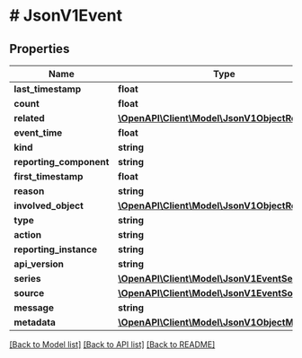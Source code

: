 # # JsonV1Event

## Properties

Name | Type | Description | Notes
------------ | ------------- | ------------- | -------------
**last_timestamp** | **float** |  | [optional]
**count** | **float** |  | [optional]
**related** | [**\OpenAPI\Client\Model\JsonV1ObjectReference**](JsonV1ObjectReference.md) |  | [optional]
**event_time** | **float** |  | [optional]
**kind** | **string** |  | [optional]
**reporting_component** | **string** |  | [optional]
**first_timestamp** | **float** |  | [optional]
**reason** | **string** |  | [optional]
**involved_object** | [**\OpenAPI\Client\Model\JsonV1ObjectReference**](JsonV1ObjectReference.md) |  | [optional]
**type** | **string** |  | [optional]
**action** | **string** |  | [optional]
**reporting_instance** | **string** |  | [optional]
**api_version** | **string** |  | [optional]
**series** | [**\OpenAPI\Client\Model\JsonV1EventSeries**](JsonV1EventSeries.md) |  | [optional]
**source** | [**\OpenAPI\Client\Model\JsonV1EventSource**](JsonV1EventSource.md) |  | [optional]
**message** | **string** |  | [optional]
**metadata** | [**\OpenAPI\Client\Model\JsonV1ObjectMeta**](JsonV1ObjectMeta.md) |  | [optional]

[[Back to Model list]](../../README.md#models) [[Back to API list]](../../README.md#endpoints) [[Back to README]](../../README.md)
